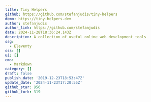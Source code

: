 ```yaml
---
title: Tiny Helpers
github: https://github.com/stefanjudis/tiny-helpers
demo: https://tiny-helpers.dev
author: stefanjudis
author_link: https://github.com/stefanjudis
date: 2024-11-28T18:36:24.143Z
description: A collection of useful online web development tools
ssg:
  - Eleventy
css: []
ui: []
cms:
  - Markdown
category: []
draft: false
publish_date: '2019-12-23T18:53:47Z'
update_date: '2024-11-23T17:20:55Z'
github_star: 956
github_fork: 319
---
```

